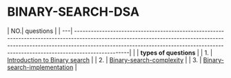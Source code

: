# BINARY-SEARCH-DSA

| NO.| questions
|
| ---| --------------------------------------------------------------------------------------------------------------------------------------------------------------------------------------------------------------------------------------------------------------|
|    | **types of questions**                                                                      |
| 1. | [Introduction to Binary search](#)                                                          |
| 2. | [Binary-search-complexity](#)                                                               |
| 3. | [Binary-search-implementation](#)                                                           |
